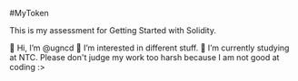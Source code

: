 #MyToken

This is my assessment for Getting Started with Solidity.

👋 Hi, I’m @ugncd
👀 I’m interested in different stuff.
🌱 I’m currently studying at NTC.
Please don't judge my work too harsh because I am not good at coding :>
